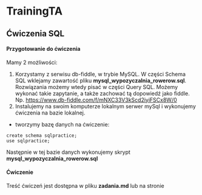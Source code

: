 # TrainingTA

## Ćwiczenia SQL

#### Przygotowanie do ćwiczenia

Mamy 2 możliwości:
1. Korzystamy z serwisu db-fiddle, w trybie MySQL. W części Schema SQL wklejamy zawartość pliku **mysql_wypozyczalnia_rowerow.sql**. Rozwiązania możemy wtedy pisać w części Query SQL. Możemy wykonać takie zapytanie, a także zachować tą dopowiedź jako fiddle. 
Np. https://www.db-fiddle.com/f/mNXC33V3kScd2iyiFSCx8W/0
2. Instalujemy na swoim komputerze lokalnym serwer mySql i wykonujemy ćwiczenia na bazie lokalnej.
- tworzymy bazę danych na ćwiczenie:
```
create schema sqlpractice;
use sqlpractice;
```

Następnie w tej bazie danych wykonujemy skrypt **mysql_wypozyczalnia_rowerow.sql**


#### Ćwiczenie

Treść ćwiczeń jest dostępna w pliku **zadania.md** lub na stronie
